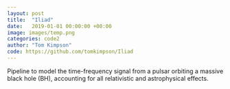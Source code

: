 ```yaml
---
layout: post
title:  "Iliad"
date:   2019-01-01 00:00:00 +00:00
image: images/temp.png
categories: code2
author: "Tom Kimpson"
code: https://github.com/tomkimpson/Iliad
---
```

Pipeline to model the time-frequency signal from a pulsar orbiting a massive black hole (BH), accounting for all relativistic and astrophysical effects.
